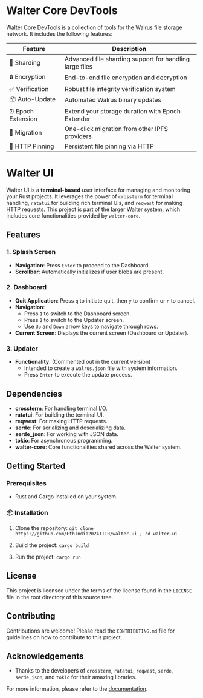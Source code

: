 # Walter Core DevTools

Walter Core DevTools is a collection of tools for the Walrus file storage network. It includes the following features:

| Feature | Description |  
|---------|-------------|  
| 🔄 Sharding | Advanced file sharding support for handling large files |  
| 🔒 Encryption | End-to-end file encryption and decryption |  
| ✅ Verification | Robust file integrity verification system |  
| 📦 Auto-Update | Automated Walrus binary updates |  
| ⏰ Epoch Extension | Extend your storage duration with Epoch Extender |  
| 🔄 Migration | One-click migration from other IPFS providers |  
| 📌 HTTP Pinning | Persistent file pinning via HTTP |   

# Walter UI

Walter UI is a **terminal-based** user interface for managing and monitoring your Rust projects. It leverages the power of `crossterm` for terminal handling, `ratatui` for building rich terminal UIs, and `reqwest` for making HTTP requests. This project is part of the larger Walter system, which includes core functionalities provided by `walter-core`.

## Features

### 1. Splash Screen
- **Navigation**: Press `Enter` to proceed to the Dashboard.
- **Scrollbar**: Automatically initializes if user blobs are present.

### 2. Dashboard
- **Quit Application**: Press `q` to initiate quit, then `y` to confirm or `n` to cancel.
- **Navigation**: 
    - Press `1` to switch to the Dashboard screen.
    - Press `2` to switch to the Updater screen.
    - Use `Up` and `Down` arrow keys to navigate through rows.
- **Current Screen**: Displays the current screen (Dashboard or Updater).

### 3. Updater
- **Functionality**: (Commented out in the current version)
    - Intended to create a `walrus.json` file with system information.
    - Press `Enter` to execute the update process.

## Dependencies

- **crossterm**: For handling terminal I/O.
- **ratatui**: For building the terminal UI.
- **reqwest**: For making HTTP requests.
- **serde**: For serializing and deserializing data.
- **serde_json**: For working with JSON data.
- **tokio**: For asynchronous programming.
- **walter-core**: Core functionalities shared across the Walter system.

## Getting Started

### Prerequisites

- Rust and Cargo installed on your system.

### 📦 Installation

1. Clone the repository:
        ```
        git clone https://github.com/EthIndia2024IITR/walter-ui ;
        cd walter-ui
        ```

2. Build the project:
        ```
        cargo build
        ```

3. Run the project:
        ```
        cargo run
        ```

## License

This project is licensed under the terms of the license found in the `LICENSE` file in the root directory of this source tree.

## Contributing

Contributions are welcome! Please read the `CONTRIBUTING.md` file for guidelines on how to contribute to this project.

## Acknowledgements

- Thanks to the developers of `crossterm`, `ratatui`, `reqwest`, `serde`, `serde_json`, and `tokio` for their amazing libraries.

For more information, please refer to the [documentation](https://doc.rust-lang.org/cargo/guide/cargo-toml-vs-cargo-lock.html).

